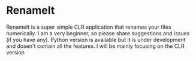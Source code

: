 # RenameIt
RenameIt is a super simple CLR application that renames your files numerically. I am a very beginner, so please share suggestions and issues (if you have any).
Python version is available but it is under development and dosen't contain all the features. I will be mainly focusing on the CLR version
